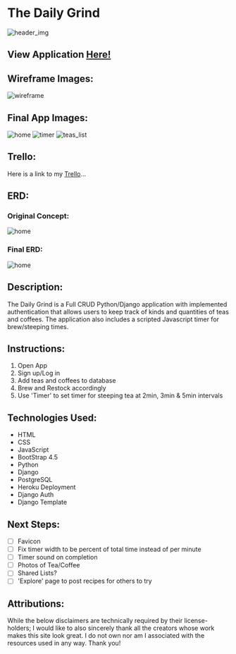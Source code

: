# The Daily Grind
![header_img](images/sun_PNG13427.png)
## View Application [Here!](https://the-daily-grind2021.herokuapp.com/)

## Wireframe Images:

![wireframe](images/Examples@2x.png)

## Final App Images:

![home](images/home.png)
![timer](images/Screen%20Shot%202021-02-09%20at%2011.32.09%20PM.png)
![teas_list](images/Screen%20Shot%202021-02-09%20at%2011.32.20%20PM.png)

## Trello:

Here is a link to my [Trello](https://trello.com/b/KTqlafnG/daily-dose)...

## ERD:

### Original Concept:

![home](images/Unit4ERD.png)

### Final ERD:

![home](images/NewUnit4.png)

## Description:
The Daily Grind is a Full CRUD Python/Django application with implemented authentication that allows users to keep track of kinds and quantities of teas and coffees. The application also includes a scripted Javascript timer for brew/steeping times.
## Instructions:

1. Open App
2. Sign up/Log in
3. Add teas and coffees to database
4. Brew and Restock accordingly
5. Use 'Timer' to set timer for steeping tea at 2min, 3min & 5min intervals

## Technologies Used:

- HTML
- CSS
- JavaScript
- BootStrap 4.5
- Python
- Django
- PostgreSQL
- Heroku Deployment
- Django Auth
- Django Template

## Next Steps:

- [ ] Favicon
- [ ] Fix timer width to be percent of total time instead of per minute
- [ ] Timer sound on completion
- [ ] Photos of Tea/Coffee
- [ ] Shared Lists?
- [ ] 'Explore' page to post recipes for others to try

## Attributions:

While the below disclaimers are technically required by their license-holders; I would like to also sincerely thank all the creators whose work makes this site look great. I do not own nor am I associated with the resources used in any way. Thank you!
